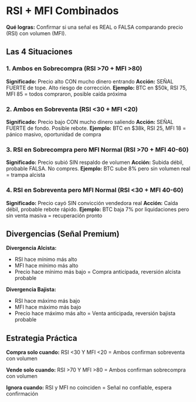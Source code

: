 # RSI + MFI Combinados

**Qué logras:** Confirmar si una señal es REAL o FALSA comparando precio (RSI) con volumen (MFI).

## Las 4 Situaciones

### 1. Ambos en Sobrecompra (RSI >70 + MFI >80)

**Significado:** Precio alto CON mucho dinero entrando **Acción:** SEÑAL FUERTE de tope. Alto riesgo de corrección. **Ejemplo:** BTC en $50k, RSI 75, MFI 85 = todos compraron, posible caída próxima

### 2. Ambos en Sobreventa (RSI <30 + MFI <20)

**Significado:** Precio bajo CON mucho dinero saliendo **Acción:** SEÑAL FUERTE de fondo. Posible rebote. **Ejemplo:** BTC en $38k, RSI 25, MFI 18 = pánico masivo, oportunidad de compra

### 3. RSI en Sobrecompra pero MFI Normal (RSI >70 + MFI 40-60)

**Significado:** Precio subió SIN respaldo de volumen **Acción:** Subida débil, probable FALSA. No compres. **Ejemplo:** BTC sube 8% pero sin volumen real = trampa alcista

### 4. RSI en Sobreventa pero MFI Normal (RSI <30 + MFI 40-60)

**Significado:** Precio cayó SIN convicción vendedora real **Acción:** Caída débil, probable rebote rápido. **Ejemplo:** BTC baja 7% por liquidaciones pero sin venta masiva = recuperación pronto

## Divergencias (Señal Premium)

**Divergencia Alcista:**

- RSI hace mínimo más alto
- MFI hace mínimo más alto
- Precio hace mínimo más bajo = Compra anticipada, reversión alcista probable

**Divergencia Bajista:**

- RSI hace máximo más bajo
- MFI hace máximo más bajo
- Precio hace máximo más alto = Venta anticipada, reversión bajista probable

## Estrategia Práctica

**Compra solo cuando:** RSI <30 Y MFI <20 = Ambos confirman sobreventa con volumen

**Vende solo cuando:** RSI >70 Y MFI >80 = Ambos confirman sobrecompra con volumen

**Ignora cuando:** RSI y MFI no coinciden = Señal no confiable, espera confirmación